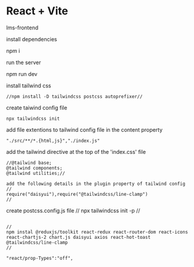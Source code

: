 # React + Vite

lms-frontend

install dependencies

npm i

run the server

npm run dev

install tailwind css
```
//npm install -D tailwindcss postcss autoprefixer//
```

create taiwind config file
```
npx tailwindcss init
```
add file extentions to tailwind config file in the content property
```
"./src/**/*.{html,js}","./index.js"
````

add the tailwind directive at the top of the 'index.css' file
```
//@tailwind base;
@tailwind components;
@tailwind utilities;//

add the following details in the plugin property of tailwind config
//
require("daisyui"),require("@tailwindcss/line-clamp")
//
````
create postcss.config.js file
//
npx tailwindcss init -p
//

```

//
npm instal @reduxjs/toolkit react-redux react-router-dom react-icons react-chartjs-2 chart.js daisyui axios react-hot-toast @tailwindcss/line-clamp
//

"react/prop-Types":"off",
